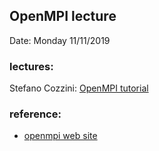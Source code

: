 ## OpenMPI lecture 

Date: Monday 11/11/2019 

### lectures:
  Stefano Cozzini: [OpenMPI tutorial](DSSC_11.11.pdf)
  
### reference:

  - [openmpi web site](www.open-mpi.org)
  
